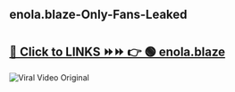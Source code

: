 
 ## enola.blaze-Only-Fans-Leaked

# <h2><a href="https://clipsfans.com/enola.blaze&ref=git">🔗 Click to LINKS ⏩⏩ 👉 🟢 enola.blaze </a></h2>

<a href="https://clipsfans.com/enola.blaze&ref=git" rel="nofollow" data-target="animated-image.originalLink"><img src="https://i.ibb.co.com/xMMVF88/686577567.gif" alt="Viral Video Original" style="max-width: 100%; display: inline-block;" data-target="animated-image.originalImage"></a>
